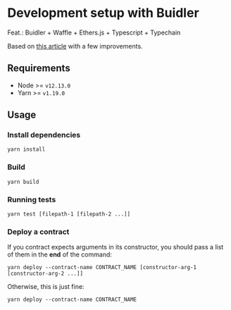 # Development setup with Buidler

Feat.: Buidler + Waffle + Ethers.js + Typescript + Typechain

Based on [this article](https://hackernoon.com/the-new-solidity-dev-stack-buidler-ethers-waffle-typescript-706830w0) with a few improvements.

## Requirements

- Node >= `v12.13.0`
- Yarn >= `v1.19.0`


## Usage

### Install dependencies

```
yarn install
```

### Build

```
yarn build
```

### Running tests

```
yarn test [filepath-1 [filepath-2 ...]]
```

### Deploy a contract

If you contract expects arguments in its constructor, you should pass a list of them in the **end** of the command:

```
yarn deploy --contract-name CONTRACT_NAME [constructor-arg-1 [constructor-arg-2 ...]]
```

Otherwise, this is just fine:

```
yarn deploy --contract-name CONTRACT_NAME 
```
